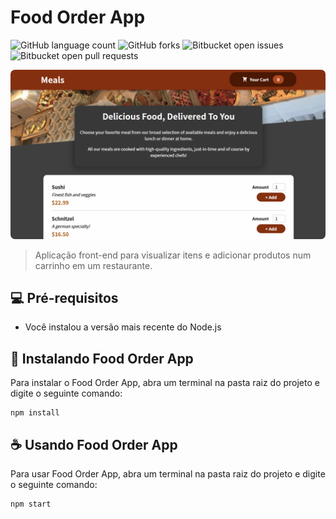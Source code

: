 # Food Order App

![GitHub language count](https://img.shields.io/github/languages/count/eduardo-ibarr/food-order-app?style=for-the-badge)
![GitHub forks](https://img.shields.io/github/forks/eduardo-ibarr/food-order-app?style=for-the-badge)
![Bitbucket open issues](https://img.shields.io/bitbucket/issues/eduardo-ibarr/food-order-app?style=for-the-badge)
![Bitbucket open pull requests](https://img.shields.io/bitbucket/pr-raw/eduardo-ibarr/food-order-app?style=for-the-badge)

<img src="example.png" alt="exemplo de imagem">

> Aplicação front-end para visualizar itens e adicionar produtos num carrinho em um restaurante.

## 💻 Pré-requisitos

-   Você instalou a versão mais recente do Node.js

## 🚀 Instalando Food Order App

Para instalar o Food Order App, abra um terminal na pasta raiz do projeto e digite o seguinte comando:

```
npm install
```

## ☕ Usando Food Order App

Para usar Food Order App, abra um terminal na pasta raiz do projeto e digite o seguinte comando:

```
npm start
```
